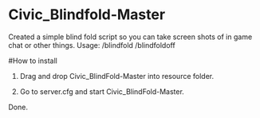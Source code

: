 # Civic_Blindfold-Master
Created a simple blind fold script so you can take screen shots of in game chat or other things. Usage: /blindfold /blindfoldoff

#How to install 

1. Drag and drop Civic_BlindFold-Master into resource folder.

2. Go to server.cfg and start Civic_BlindFold-Master. 

Done.
